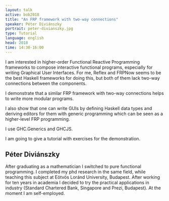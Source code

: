 ```yaml
---
layout: talk
active: bob2018
title: "An FRP framework with two-way connections"
speaker: Péter Diviánszky
portrait: peter-divianszky.jpg
type: Tutorial
language: english
head: 2018
time: 14:30-16:00
---
```


I am interested in higher-order Functional Reactive Programming
frameworks to compose interactive functional programs, especially for
writing Graphical User Interfaces. For me, Reflex and FRPNow seems to
be the best Haskell frameworks for doing this, but both of them lack
two-way connections between the components.

I demonstrate that a similar FRP framework with two-way connections
helps to write more modular programs.

I also show that one can write GUIs by defining Haskell data types and
deriving editors for them with generic programming which can be seen
as a higher-level FRP programming.

I use GHC.Generics and GHCJS.

I am going to give a tutorial with exercises for the demonstration.


## Péter Diviánszky

After graduating as a mathematician I switched to pure functional
programming. I completed my phd research in the same field, while
teaching this subject at Eötvös Loránd University, Budapest. After
working for ten years in academia I decided to try the practical
applications in industry (Standard Chartered Bank, Singapore and
Prezi, Budapest). At the moment I am self-employed.


